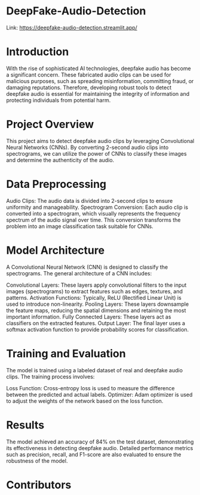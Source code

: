 # DeepFake-Audio-Detection

Link: https://deepfake-audio-detection.streamlit.app/

# Introduction

With the rise of sophisticated AI technologies, deepfake audio has become a significant concern. These fabricated audio clips can be used for malicious purposes, such as spreading misinformation, committing fraud, or damaging reputations. Therefore, developing robust tools to detect deepfake audio is essential for maintaining the integrity of information and protecting individuals from potential harm.

# Project Overview

This project aims to detect deepfake audio clips by leveraging Convolutional Neural Networks (CNNs). By converting 2-second audio clips into spectrograms, we can utilize the power of CNNs to classify these images and determine the authenticity of the audio.

# Data Preprocessing

Audio Clips: The audio data is divided into 2-second clips to ensure uniformity and manageability.
Spectrogram Conversion: Each audio clip is converted into a spectrogram, which visually represents the frequency spectrum of the audio signal over time. This conversion transforms the problem into an image classification task suitable for CNNs.

# Model Architecture

A Convolutional Neural Network (CNN) is designed to classify the spectrograms. The general architecture of a CNN includes:

Convolutional Layers: These layers apply convolutional filters to the input images (spectrograms) to extract features such as edges, textures, and patterns.
Activation Functions: Typically, ReLU (Rectified Linear Unit) is used to introduce non-linearity.
Pooling Layers: These layers downsample the feature maps, reducing the spatial dimensions and retaining the most important information.
Fully Connected Layers: These layers act as classifiers on the extracted features.
Output Layer: The final layer uses a softmax activation function to provide probability scores for classification.

# Training and Evaluation

The model is trained using a labeled dataset of real and deepfake audio clips. The training process involves:

Loss Function: Cross-entropy loss is used to measure the difference between the predicted and actual labels.
Optimizer: Adam optimizer is used to adjust the weights of the network based on the loss function.

# Results

The model achieved an accuracy of 84% on the test dataset, demonstrating its effectiveness in detecting deepfake audio. Detailed performance metrics such as precision, recall, and F1-score are also evaluated to ensure the robustness of the model.

# Contributors
